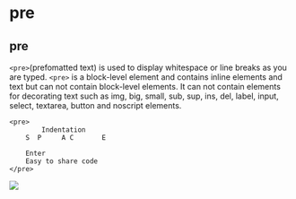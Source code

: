 # pre

## pre

`<pre>`\(prefomatted text\) is used to display whitespace or line breaks as you are typed. `<pre>` is a block-level element and contains inline elements and text but can not contain block-level elements. It can not contain elements for decorating text such as img, big, small, sub, sup, ins, del, label, input, select, textarea, button and noscript elements.

```markup
<pre>
        Indentation
    S  P     A C       E

    Enter
    Easy to share code
</pre>
```

![](https://i.postimg.cc/NfyPTqPQ/pre.png)

